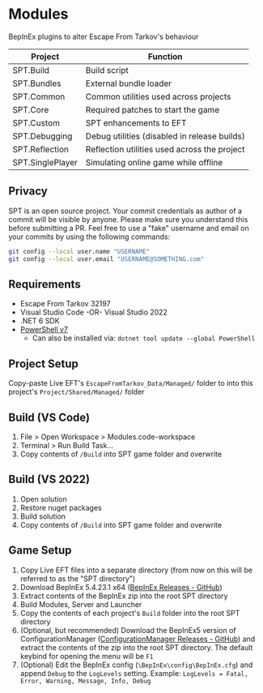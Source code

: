 # Modules

BepInEx plugins to alter Escape From Tarkov's behaviour

**Project**        | **Function**
------------------ | --------------------------------------------
SPT.Build          | Build script
SPT.Bundles        | External bundle loader
SPT.Common         | Common utilities used across projects
SPT.Core           | Required patches to start the game
SPT.Custom         | SPT enhancements to EFT
SPT.Debugging      | Debug utilities (disabled in release builds)
SPT.Reflection     | Reflection utilities used across the project
SPT.SinglePlayer   | Simulating online game while offline

## Privacy
SPT is an open source project. Your commit credentials as author of a commit will be visible by anyone. Please make sure you understand this before submitting a PR.
Feel free to use a "fake" username and email on your commits by using the following commands:
```bash
git config --local user.name "USERNAME"
git config --local user.email "USERNAME@SOMETHING.com"
```

## Requirements
- Escape From Tarkov 32197
- Visual Studio Code -OR- Visual Studio 2022
- .NET 6 SDK
- [PowerShell v7](https://learn.microsoft.com/en-us/powershell/scripting/install/installing-powershell-on-windows)
    - Can also be installed via: `dotnet tool update --global PowerShell`

## Project Setup
Copy-paste Live EFT's `EscapeFromTarkov_Data/Managed/` folder to into this project's `Project/Shared/Managed/` folder


## Build (VS Code)
1. File > Open Workspace > Modules.code-workspace
2. Terminal > Run Build Task...
3. Copy contents of `/Build` into SPT game folder and overwrite

## Build (VS 2022)
1. Open solution
2. Restore nuget packages
3. Build solution
4. Copy contents of `/Build` into SPT game folder and overwrite

## Game Setup
1. Copy Live EFT files into a separate directory (from now on this will be referred to as the "SPT directory")
2. Download BepInEx 5.4.23.1 x64 ([BepInEx Releases - GitHub](https://github.com/BepInEx/BepInEx/releases/tag/v5.4.23.1))
3. Extract contents of the BepInEx zip into the root SPT directory
4. Build Modules, Server and Launcher
5. Copy the contents of each project's `Build` folder into the root SPT directory
6. (Optional, but recommended) Download the BepInEx5 version of ConfigurationManager ([ConfigurationManager Releases - GitHub](https://github.com/BepInEx/BepInEx.ConfigurationManager/releases)) and extract the contents of the zip into the root SPT directory. The default keybind for opening the menu will be `F1`
7. (Optional) Edit the BepInEx config (`\BepInEx\config\BepInEx.cfg`) and append `Debug` to the `LogLevels` setting. Example: `LogLevels = Fatal, Error, Warning, Message, Info, Debug`
